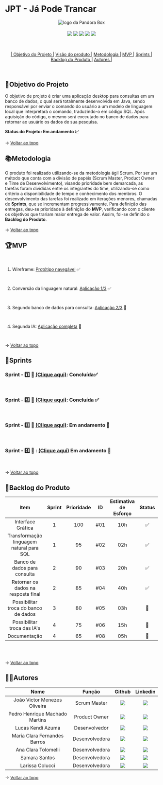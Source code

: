 <span id="topo">

# **JPT - Já Pode Trancar**
<p align="center">
      <img src="https://pixelplex.io/wp-content/uploads/2024/01/llm-applications-main.jpg" alt="logo da Pandora Box">
<br>
<h4 align="center">
 <a href="https://trello.com/pt-BR?&aceid=&adposition=&adgroup=148159506607&campaign=19269516466&creative=641463051732&device=c&keyword=trello&matchtype=e&network=g&placement=&ds_kids=p74543507295&ds_e=GOOGLE&ds_eid=700000001557344&ds_e1=GOOGLE&gad=1&gclid=CjwKCAjw6IiiBhAOEiwALNqncf7LMdvvHQRYfJqN7Ar6MpY06WXKkjGvjZkDdOoWDNWaCxJubX9smRoCqZoQAvD_BwE&gclsrc=aw.ds" target="_blank"><img src="https://img.shields.io/badge/-Trello-%230077B5?style=for-the-badge&logo=Trello&logoColor=dark-blue" target="_blank"></a>   <a href="https://www.figma.com" target="_blank"><img src="https://img.shields.io/badge/-Figma-%23E4405F?style=for-the-badge&logo=Figma&logoColor=white" target="_blank"></a> <a href="https://www.java.com/pt-BR/" target="_blank"><img src="https://img.shields.io/badge/java-%23ED8B00.svg?style=for-the-badge&logo=openjdk&logoColor=white" target="_blank"></a> <a href="https://www.jetbrains.com/pt-br/idea/" target="_blank"><img src="https://img.shields.io/badge/IntelliJIDEA-000000.svg?style=for-the-badge&logo=intellij-idea&logoColor=white" target="_blank"></a> <a href="https://eclipseide.org/" target="_blank"><img src="https://img.shields.io/badge/Eclipse-FE7A16.svg?style=for-the-badge&logo=Eclipse&logoColor=white" target="_blank"></a> <a href="https://www.docker.com/" target="_blank">
</h4>
<br>

<p align="center">
    |
  <a href ="#objetivo-do-projeto">  Objetivo do Projeto </a>  |     
  <a href ="#visaoproduto"> Visão do produto </a>  |
  <a href ="#metodologia"> Metodologia </a>  |
  <a href ="#mvp"> MVP </a>  |
  <a href ="#sprints"> Sprints </a>  |
  <a href ="#backlog-do-produto"> Backlog do Produto </a>  | 
  <span id="objetivo-do-projeto">
  <a href ="#autores"> Autores </a>  |
</p>
</br>

## 📌Objetivo do Projeto

O objetivo de projeto é criar uma aplicação desktop para consultas em um banco de dados, o qual será totalmente desenvolvida em Java, sendo responsável por enviar o comando do usuário a um modelo de linguagem local que interpretará o comando, traduzindo-o em código SQL. Após aquisição do código, o mesmo será executado no banco de dados para retornar ao usuário os dados de sua pesquisa.

**Status do Projeto: Em andamento 📈**

→ [Voltar ao topo](#topo)
<br> 

<span id="metodologia">

## 📚Metodologia

O produto foi realizado utilizando-se da metodologia ágil Scrum. Por ser um método que conta com a divisão de papéis (Scrum Master, Product Owner e Time de Desenvolvimento), visando prioridade bem demarcada, as tarefas foram divididas entre os integrantes do time, utilizando-se como critério a disponibilidade de tempo e conhecimento dos membros.
O desenvolvimento das tarefas foi realizado em iterações menores, chamadas de **Sprints**, que se incrementam progressivamente. Para definição das entregas, deu-se prioridade à definição do **MVP**, verificando com o cliente os objetivos que trariam maior entrega de valor. Assim, foi-se definido o **Backlog do Produto**.
<br>
</br>
→ [Voltar ao topo](#topo)

<span id="mvp">

## 🏆**MVP**

<p align="center">
      
<br>

1. Wireframe: [Protótipo navegável](https://www.figma.com/file/EQds1W63Tm9lV74E8ufQbe/API-%2F-Programa-em-Java-Segundo-Semestre?type=design&node-id=0%3A1&mode=design&t=WCgB6kW0N30tEJZG-1) ✅

<br> 

2. Conversão da linguagem natural: [Aplicação 1/3](https://github.com/jvictormo/adsapi2/tree/main/API%20JPT) ✅

<br>

3. Segundo banco de dados para consulta: [Aplicação 2/3]() 🚧

<br>

4. Segunda IA: [Aplicação completa]()  🚧

<br>

→ [Voltar ao topo](#topo)

<span id="sprints">

## 📅Sprints 

### Sprint - 1️⃣ 🏃 [(Clique aqui)](https://github.com/jvictormo/adsapi2/tree/main/Documents/Sprints/Sprint_1):  Concluída✅
<br>

### Sprint - 2️⃣ 🏃 [(Clique aqui)](https://github.com/jvictormo/adsapi2/tree/main/Documents/Sprints/Sprint_2):  Concluída ✅
<br>

### Sprint - 3️⃣ 🏃 [(Clique aqui)]():  Em andamento 🚧
<br>

### Sprint - 4️⃣ 🏃 : [(Clique aqui)]() Em andamento 🚧
<br>


→ [Voltar ao topo](#topo)

<span id="backlog-do-produto">

## 🌱Backlog do Produto

| Item  | Sprint | Prioridade  | ID | Estimativa de Esforço | Status | Data de Entrega |
|:-------------------------------------------:|:-----------:|:-------------:|:----:|:-----:|:---:|:-----:|
| Interface Gráfica   |  1      | 100                | #01 | 10h | ✅  |  14/04/2024            |
| Transformação linguagem natural para SQL   | 1      | 95                | #02 | 02h | ✅ |  14/04/2024            |    
| Banco de dados para consulta   |  2      | 90                | #03 | 20h | ✅  |  05/05/2024            |    
| Retornar os dados na resposta final  | 2      | 85                | #04 | 40h | ✅  |  05/05/2024            |    
| Possibilitar troca do banco de dados   | 3      | 80                | #05 | 03h | 🚧  |  05/05/2024            |    
| Possibilitar troca das IA's   | 4      | 75                | #06 | 15h | 🚧  |  26/05/2024            |    
| Documentação   |  4      | 65                | #08 | 05h | 🚧  |  16/06/2024            |    

<br>
<br>

→ [Voltar ao topo](#topo)

<span id="autores">

## 👨‍💻**Autores** 

|      Nome      |    Função       |                            Github                             |                           Linkedin                           |
| :--------------: | :-----------: | :----------------------------------------------------------: | :----------------------------------------------------------: |
|  João Victor Menezes Oliveira     | Scrum Master  | <a href="https://github.com/jvictoroliv"><img src="https://img.shields.io/badge/GitHub-100000?style=for-the-badge&logo=github&logoColor=white"></a> | <a href="https://www.linkedin.com/in/joão-victor-menezes-88a6b9264/"><img src="https://img.shields.io/badge/LinkedIn-0077B5?style=for-the-badge&logo=linkedin&logoColor=white"></a> |
|  Pedro Henrique Machado Martins    | Product Owner | <a href="https://github.com/PedrooMachado23"><img src="https://img.shields.io/badge/GitHub-100000?style=for-the-badge&logo=github&logoColor=white"></a> | <a href="https://www.linkedin.com/in/pedro-henrique-machado-martins-42786227a/"><img src="https://img.shields.io/badge/LinkedIn-0077B5?style=for-the-badge&logo=linkedin&logoColor=white"></a> |
| Lucas Kendi Azuma | Desenvolvedor | <a href="https://github.com/LucsKendi"><img src="https://img.shields.io/badge/GitHub-100000?style=for-the-badge&logo=github&logoColor=white"></a> | <a href="https://www.linkedin.com/in/lucas-kendi-azuma-70388b10a/"><img src="https://img.shields.io/badge/LinkedIn-0077B5?style=for-the-badge&logo=linkedin&logoColor=white"></a> |
| Maria Clara Fernandes Barros  | Desenvolvedora | <a href="https://github.com/claramfb"><img src="https://img.shields.io/badge/GitHub-100000?style=for-the-badge&logo=github&logoColor=white"></a> | <a href="https://www.linkedin.com/in/maria-clara-fernandes-barros-35a4b1259"><img src="https://img.shields.io/badge/LinkedIn-0077B5?style=for-the-badge&logo=linkedin&logoColor=white"></a> |
| Ana Clara Tolomelli  | Desenvolvedora | <a href="https://github.com/ninabtolo"><img src="https://img.shields.io/badge/GitHub-100000?style=for-the-badge&logo=github&logoColor=white"></a> | <a href="http://www.linkedin.com/in/anaclaratolomelli"><img src="https://img.shields.io/badge/LinkedIn-0077B5?style=for-the-badge&logo=linkedin&logoColor=white"></a> |
| Samara Santos  | Desenvolvedora | <a href="https://github.com/SamaraSantos03"><img src="https://img.shields.io/badge/GitHub-100000?style=for-the-badge&logo=github&logoColor=white"></a> | <a href="https://www.linkedin.com/in/samara-de-paula-santos-89b6022b7/?utm_source=share&utm_campaign=share_via&utm_content=profile&utm_medium=android_app"><img src="https://img.shields.io/badge/LinkedIn-0077B5?style=for-the-badge&logo=linkedin&logoColor=white"></a> |
| Larissa Colucci  | Desenvolvedora | <a href="https://github.com/LarissaCGomes"><img src="https://img.shields.io/badge/GitHub-100000?style=for-the-badge&logo=github&logoColor=white"></a> | <a href="https://www.linkedin.com/in/larissa-colucci-996393295/"><img src="https://img.shields.io/badge/LinkedIn-0077B5?style=for-the-badge&logo=linkedin&logoColor=white"></a> |

→ [Voltar ao topo](#topo)
